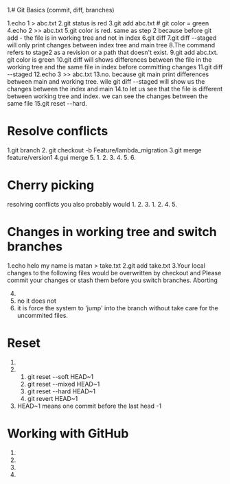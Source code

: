 1.# Git Basics (commit, diff, branches)

1.echo 1 > abc.txt
2.git status is red
3.git add abc.txt # git color = green
4.echo 2 >> abc.txt
5.git color  is red. same as step 2 because before git add - the file is in working tree and not in index
6.git diff
7.git diff --staged will only print changes between index tree and main tree
8.The command refers to stage2 as a revision or a path that doesn't exist.
9.git add abc.txt. git color is green
10.git diff will  shows differences between the file in the working tree and the same file in index before committing changes
11.git diff --staged <file name>
12.echo 3 >> abc.txt
13.no. because git main print differences between main and working tree. wile git diff --staged will show us the changes between the index and main
14.to let us see that the file is different between working tree and index. we can see the changes between the same file
15.git reset --hard.


# Resolve conflicts

1.git branch
2. git checkout -b Feature/lambda_migration
3.git merge feature/version1
4.gui merge
5.
   1.
   2.
   3.
   4.
   5.
6.

# Cherry picking
resolving conflicts you also probably would
1.
2.
3.
    1.
    2.
4.
5.


# Changes in working tree and switch branches

1.echo helo my name is matan > take.txt
2.git add take.txt
3.Your local changes to the following files would be overwritten by checkout
and Please commit your changes or stash them before you switch branches.
Aborting

4.
5. no it does not
6. it is force the system to 'jump' into the branch without take care for the uncommited files.

# Reset

1.
2.
   1. git reset --soft HEAD~1
   2. git reset --mixed HEAD~1
   3. git reset --hard HEAD~1
   4. git revert HEAD~1
3. HEAD~1 means one commit before the last head -1


# Working with GitHub

1.
2.
3.
4.
